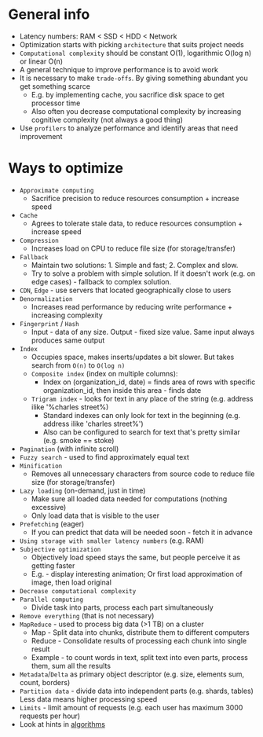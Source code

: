# General info
* Latency numbers: RAM < SSD < HDD < Network
* Optimization starts with picking `architecture` that suits project needs
* `Computational complexity` should be constant O(1), logarithmic O(log n) or linear O(n)
* A general technique to improve performance is to avoid work
* It is necessary to make `trade-offs`. By giving something abundant you get something scarce
    * E.g. by implementing cache, you sacrifice disk space to get processor time
    * Also often you decrease computational complexity by increasing cognitive complexity (not always a good thing)
* Use `profilers` to analyze performance and identify areas that need improvement

# Ways to optimize
* `Approximate computing`
    * Sacrifice precision to reduce resources consumption + increase speed
* `Cache`
    * Agrees to tolerate stale data, to reduce resources consumption + increase speed
* `Compression`
    * Increases load on CPU to reduce file size (for storage/transfer)
* `Fallback`
    * Maintain two solutions: 1. Simple and fast; 2. Complex and slow.
    * Try to solve a problem with simple solution. If it doesn't work (e.g. on edge cases) - fallback to complex solution.
* `CDN`, `Edge` - use servers that located geographically close to users
* `Denormalization`
    * Increases read performance by reducing write performance + increasing complexity
* `Fingerprint` / `Hash`
    * Input - data of any size. Output - fixed size value. Same input always produces same output
* `Index`
    * Occupies space, makes inserts/updates a bit slower. But takes search from `O(n)` to `O(log n)`
    * `Composite index` (index on multiple columns):
        * Index on (organization_id, date) = finds area of rows with specific organization_id, then inside this area - finds date
    * `Trigram index` - looks for text in any place of the string (e.g. address ilike '%charles street%)
        * Standard indexes can only look for text in the beginning (e.g. address ilike 'charles street%')
        * Also can be configured to search for text that's pretty similar (e.g. smoke == stoke)
* `Pagination` (with infinite scroll)
* `Fuzzy search` - used to find approximately equal text
* `Minification`
    * Removes all unnecessary characters from source code to reduce file size (for storage/transfer)
* `Lazy loading` (on-demand, just in time)
    * Make sure all loaded data needed for computations (nothing excessive)
    * Only load data that is visible to the user
* `Prefetching` (eager)
    * If you can predict that data will be needed soon - fetch it in advance 
* `Using storage with smaller latency numbers` (e.g. RAM)
* `Subjective optimization`
    * Objectively load speed stays the same, but people perceive it as getting faster
    * E.g. - display interesting animation; Or first load approximation of image, then load original
* `Decrease computational complexity`
* `Parallel computing`
    * Divide task into parts, process each part simultaneously
* `Remove everything` (that is not necessary)
* `MapReduce` - used to process big data (>1 TB) on a cluster
    * Map - Split data into chunks, distribute them to different computers
    * Reduce - Consolidate results of processing each chunk into single result
    * Example - to count words in text, split text into even parts, process them, sum all the results
* `Metadata`/`Delta` as primary object descriptor (e.g. size, elements sum, count, borders)
* `Partition data` - divide data into independent parts (e.g. shards, tables) Less data means higher processing speed
* `Limits` - limit amount of requests (e.g. each user has maximum 3000 requests per hour)
* Look at hints in [algorithms](computer-science/algorithms.md)

